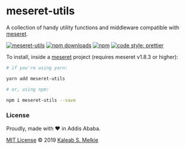 # meseret-utils

A collection of handy utility functions and middleware compatible with [meseret](https://github.com/kaleabmelkie/meseret).

[![meseret-utils](https://img.shields.io/npm/v/meseret-utils.png?style=flat-square)](https://www.npmjs.org/package/meseret-utils)
[![npm downloads](https://img.shields.io/npm/dm/meseret-utils.svg?style=flat-square)](https://www.npmjs.org/package/meseret-utils)
[![npm](https://img.shields.io/npm/dt/meseret-utils.svg?style=flat-square)](https://www.npmjs.org/package/meseret-utils)
[![code style: prettier](https://img.shields.io/badge/code_style-prettier-ff69b4.svg?style=flat-square)](https://github.com/prettier/prettier)

To install, inside a [meseret](https://github.com/kaleabmelkie/mesere) project (requires meseret v1.8.3 or higher):

```bash
# if you're using yarn:

yarn add meseret-utils

# or, using npm:

npm i meseret-utils --save
```

### License

Proudly, made with &hearts; in Addis Ababa.

[MIT License](LICENSE) &copy; 2019 [Kaleab S. Melkie](https://bit.ly/kaleab)
